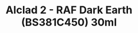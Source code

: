 ---
layout: product
title: "Alclad 2 - RAF Dark Earth (BS381C450) 30ml"
price: "TBA" 
desc: "Metalizer boja"
img_path: "/assets/img/ALCE021.jpg"
brand: "N/A"
available: false
special_offer: false
new: false
soon: false
cat: "040000"
subcat: "040300"
subsubcat: "0N/A"
sifra: "ALCE021"
popular: false
---